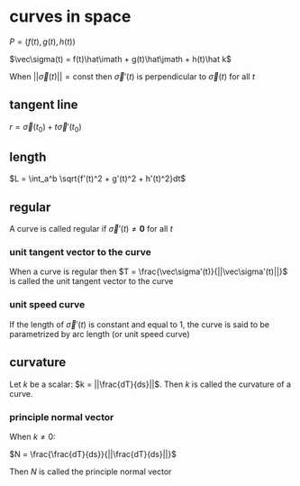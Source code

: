 # curves in space

$P = (f(t), g(t), h(t))$

$\vec\sigma(t) = f(t)\hat\imath + g(t)\hat\jmath + h(t)\hat k$

When $||\vec\sigma(t)|| = \text{const}$ then $\vec\sigma'(t)$ is perpendicular to $\vec\sigma(t)$ for all $t$

## tangent line

$r = \vec\sigma(t_0) + t\vec\sigma'(t_0)$

## length

$L = \int_a^b \sqrt{f'(t)^2 + g'(t)^2 + h'(t)^2}dt$

## regular

A curve is called regular if $\vec\sigma'(t) \ne \mathbf 0$ for all $t$

### unit tangent vector to the curve

When a curve is regular then $T = \frac{\vec\sigma'(t)}{||\vec\sigma'(t)||}$ is called the unit tangent vector to the curve

### unit speed curve

If the length of $\vec\sigma'(t)$ is constant and equal to 1, the curve is said to be parametrized by arc length (or unit speed curve)

## curvature

Let $k$ be a scalar: $k = ||\frac{dT}{ds}||$. Then $k$ is called the curvature of a curve.

### principle normal vector

When $k \ne 0$:

$N = \frac{\frac{dT}{ds}}{||\frac{dT}{ds}||}$

Then $N$ is called the principle normal vector
